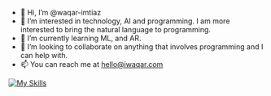 - 👋 Hi, I’m @waqar-imtiaz
- 👀 I’m interested in technology, AI and programming. I am more interested to bring the natural language to programming.
- 🌱 I’m currently learning ML, and AR.
- 💞️ I’m looking to collaborate on anything that involves programming and I can help with.
- 📫 You can reach me at hello@iwaqar.com

[![My Skills](https://skillicons.dev/icons?i=html,css,js,ts,angular,react,next,vue,nest,nuxt,reactivex,express,nodejs,netlify,superbase,firebase,htmx,graphql,mongodb,mysql,sqlite,nginx,jest,jquer,sass,bootstrap,tailwind,materialui,wasm,d3,threejs,tensorflow,terraform,webflow,workers,xd,figma,ps,npm,deno,pnpm,bun,vite,babel,webpack,yarn,git,github,gitlab,bitbucket,dart,flutter&perline=3)](https://iwaqar.com)
<!---
waqar-imtiaz/waqar-imtiaz is a ✨ special ✨ repository because its `README.md` (this file) appears on your GitHub profile.
You can click the Preview link to take a look at your changes.
--->
